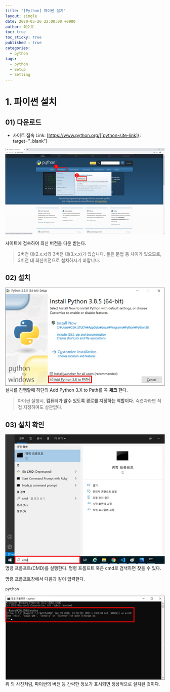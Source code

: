 ```yaml
---
title: "[Python] 파이썬 설치"
layout: single
date: 2020-05-26 22:00:00 +0900
author: 최수호
toc: true  
toc_sticky: true 
published : true
categories: 
  - python
tags:
  - python
  - Setup
  - Setting
---
```

# 1. 파이썬 설치
## 01) 다운로드
* 사이트 접속 Link: [https://www.python.org/][python-site-link]{: target="_blank"}


[python-site-link]: https://www.python.org/ "Go Python official site"
![파이선 다운로드](/assets/images/posts/python-download.jpg)


사이트에 접속하여 최신 버전을 다운 받는다.
>2버전 대(2.x.x)와 3버전 대(3.x.x)가 있습니다. 둘은 문법 등 차이가 있으므로, 3버전 대 최신버전으로 설치하시기 바랍니다.


## 02) 설치

![파이선 설치](/assets/images/posts/setup-python.jpg)
설치를 진행할때 하단의 Add Python 3.X to Path를 꼭 **체크** 한다.
>파이썬 실행시, **컴퓨터가 알수 있도록 경로를 지정하는 역할이다.** 숙련자라면 직접 지정하여도 상관없다.


## 03) 설치 확인
![명령 프롬프트(CMD) 실행](/assets/images/posts/cmd-execute.jpg)
명령 프롬프트(CMD)를 실행한다. 명령 프롬프트 혹은 cmd로 검색하면 찾을 수 있다.


명령 프롬프트창에서 다음과 같이 입력한다.

    python


![파이썬 실행(설치) 확인](/assets/images/posts/check-python.jpg)
위 의 사진처럼, 파이썬의 버전 등 간략한 정보가 표시되면 정상적으로 설치된 것이다.

<script src="https://utteranc.es/client.js"
    repo="apt-get-install/apt-get-install.github.io"
    issue-term="title"
    theme="github-light"
    crossorigin="anonymous"
    async>
</script>